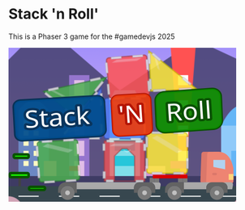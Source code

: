 # Stack 'n Roll'

This is a Phaser 3 game for the #gamedevjs 2025

![screenshot](game-title-v4.png)
